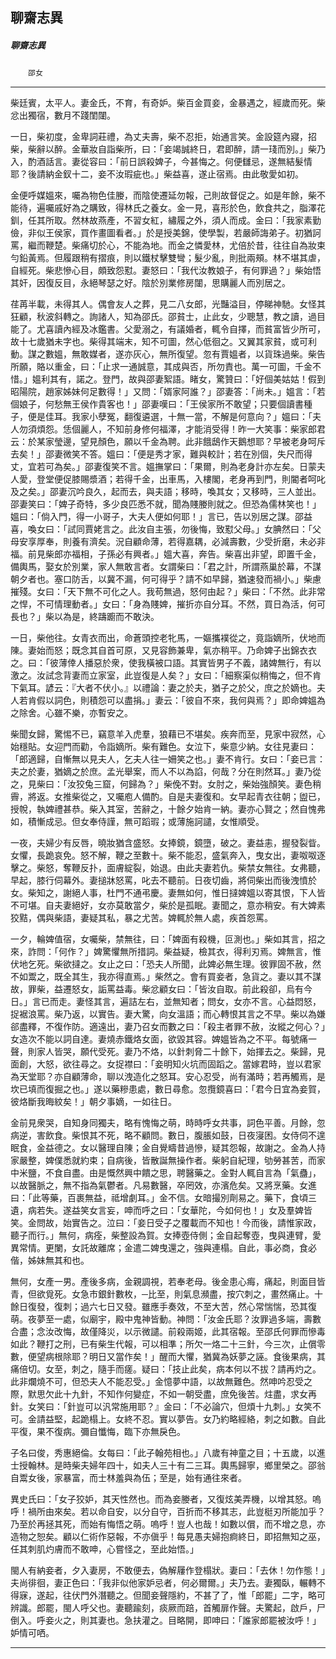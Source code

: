

## 聊齋志異

##### 聊齋志異
　　`邵女`

* * *

柴廷賓，太平人。妻金氏，不育，有奇妒。柴百金買妾，金暴遇之，經歲而死。柴忿出獨宿，數月不踐閨闥。

一日，柴初度，金卑詞莊禮，為丈夫壽，柴不忍拒，始通言笑。金設筵內寢，招柴，柴辭以醉。金華妝自詣柴所，曰：「妾竭誠終日，君即醉，請一琖而別。」柴乃入，酌酒話言。妻從容曰：「前日誤殺婢子，今甚悔之。何便讎忌，遂無結髮情耶？後請納金釵十二，妾不汝瑕疵也。」柴益喜，遂止宿焉。由此敬愛如初。

金便呼媒媼來，囑為物色佳媵，而陰使遷延勿報，己則故督促之。如是年餘，柴不能待，遍囑戚好為之購致，得林氏之養女。金一見，喜形於色，飲食共之，脂澤花釧，任其所取。然林故燕產，不習女紅，繡履之外，須人而成。金曰：「我家素勤儉，非似王侯家，買作畫圖看者。」於是授美錦，使學製，若嚴師誨弟子。初猶訶罵，繼而鞭楚。柴痛切於心，不能為地。而金之憐愛林，尤倍於昔，往往自為妝束勻鉛黃焉。但履跟稍有摺痕，則以鐵杖擊雙彎；髮少亂，則批兩頰。林不堪其虐，自經死。柴悲慘心目，頗致怨懟。妻怒曰：「我代汝教娘子，有何罪過？」柴始悟其奸，因復反目，永絕琴瑟之好。陰於別業修房闥，思購麗人而別居之。

荏苒半載，未得其人。偶會友人之葬，見二八女郎，光豔溢目，停睇神馳。女怪其狂顧，秋波斜轉之。詢諸人，知為邵氏。邵貧士，止此女，少聰慧，教之讀，過目能了。尤喜讀內經及冰鑑書。父愛溺之，有議婚者，輒令自擇，而貧富皆少所可，故十七歲猶未字也。柴得其端末，知不可圖，然心低徊之。又翼其家貧，或可利動。謀之數媼，無敢媒者，遂亦灰心，無所復望。忽有賈媼者，以貨珠過柴。柴告所願，賂以重金，曰：「止求一通誠意，其成與否，所勿責也。萬一可圖，千金不惜。」媼利其有，諾之。登門，故與邵妻絮語。睹女，驚贊曰：「好個美姑姑！假到昭陽院，趙家姊妹何足數得！」又問：「婿家阿誰？」邵妻答：「尚未。」媼言：「若個娘子，何愁無王侯作貴客也！」邵妻嘆曰：「王侯家所不敢望；只要個讀書種子，便是佳耳。我家小孽冤，翻復遴選，十無一當，不解是何意向？」媼曰：「夫人勿須煩怨。恁個麗人，不知前身修何福澤，才能消受得！昨一大笑事：柴家郎君云：於某家瑩邊，望見顏色，願以千金為聘。此非餓鴟作天鵝想耶？早被老身呵斥去矣！」邵妻微笑不答。媼曰：「便是秀才家，難與較計；若在別個，失尺而得丈，宜若可為矣。」邵妻復笑不言。媼撫掌曰：「果爾，則為老身計亦左矣。日蒙夫人愛，登堂便促膝賜漿酒；若得千金，出車馬，入樓閣，老身再到門，則閽者呵叱及之矣。」邵妻沉吟良久，起而去，與夫語；移時，喚其女；又移時，三人並出。邵妻笑曰：「婢子奇特，多少良匹悉不就，聞為賤媵則就之。但恐為儒林笑也！」媼曰：「倘入門，得一小哥子，大夫人便如何耶！」言已，告以別居之謀。邵益喜，喚女曰：「試同賈姥言之。此汝自主張，勿後悔，致懟父母。」女腆然曰：「父母安享厚奉，則養有濟矣。況自顧命薄，若得嘉耦，必減壽數，少受折磨，未必非福。前見柴郎亦福相，子孫必有興者。」媼大喜，奔告。柴喜出非望，即置千金，備輿馬，娶女於別業，家人無敢言者。女謂柴曰：「君之計，所謂燕巢於幕，不謀朝夕者也。塞口防舌，以冀不漏，何可得乎？請不如早歸，猶速發而禍小。」柴慮摧殘。女曰：「天下無不可化之人。我苟無過，怒何由起？」柴曰：「不然。此非常之悍，不可情理動者。」女曰：「身為賤婢，摧折亦自分耳。不然，買日為活，何可長也？」柴以為是，終躊躕而不敢決。

一日，柴他往。女青衣而出，命蒼頭控老牝馬，一嫗攜襆從之，竟詣嫡所，伏地而陳。妻始而怒；既念其自首可原，又見容飾兼卑，氣亦稍平。乃命婢子出錦衣衣之。曰：「彼薄倖人播惡於衆，使我橫被口語。其實皆男子不義，諸婢無行，有以激之。汝試念背妻而立家室，此豈復是人矣？」女曰：「細察渠似稍悔之，但不肯下氣耳。諺云：『大者不伏小。』以禮論：妻之於夫，猶子之於父，庶之於嫡也。夫人若肯假以詞色，則積怨可以盡捐。」妻云：「彼自不來，我何與焉？」即命婢媼為之除舍。心雖不樂，亦暫安之。

柴聞女歸，驚惕不已，竊意羊入虎羣，狼藉已不堪矣。疾奔而至，見家中寂然，心始穩貼。女迎門而勸，令詣嫡所。柴有難色。女泣下，柴意少納。女往見妻曰：「郎適歸，自慚無以見夫人，乞夫人往一姍笑之也。」妻不肯行。女曰：「妾已言：夫之於妻，猶嫡之於庶。孟光舉案，而人不以為諂，何哉？分在則然耳。」妻乃從之，見柴曰：「汝狡兔三窟，何歸為？」柴俛不對。女肘之，柴始強顏笑。妻色稍霽，將返。女推柴從之，又囑庖人備酌。自是夫妻復和。女早起青衣往朝；盥已，授帨，執婢禮甚恭。柴入其室，苦辭之，十餘夕始肯一納。妻亦心賢之；然自愧弗如，積慚成忌。但女奉侍謹，無可蹈瑕；或薄施訶譴，女惟順受。

一夜，夫婦少有反唇，曉妝猶含盛怒。女捧鏡，鏡墮，破之。妻益恚，握發裂眥。女懼，長跪哀免。怒不解，鞭之至數十。柴不能忍，盛氣奔入，曳女出，妻呶呶逐擊之。柴怒，奪鞭反扑，面膚綻裂，始退。由此夫妻若仇。柴禁女無往。女弗聽，早起，膝行伺幕外。妻搥牀怒罵，叱去不聽前。日夜切齒，將伺柴出而後洩憤於女。柴知之，謝絕人事，杜門不通弔慶。妻無如何，惟日撻婢媼以寄其恨，下人皆不可堪。自夫妻絕好，女亦莫敢當夕，柴於是孤眠。妻聞之，意亦稍安。有大婢素狡黠，偶與柴語，妻疑其私，暴之尤苦。婢輒於無人處，疾首怨罵。

一夕，輪婢值宿，女囑柴，禁無往，曰：「婢面有殺機，叵測也。」柴如其言，招之來，詐問：「何作？」婢驚懼無所措詞。柴益疑，檢其衣，得利刃焉。婢無言，惟伏地乞死。柴欲撻之。女止之曰：「恐夫人所聞，此婢必無生理。彼罪固不赦，然不如鬻之，既全其生，我亦得直焉。」柴然之。會有買妾者，急貨之。妻以其不謀故，罪柴，益遷怒女，詬罵益毒。柴忿顧女曰：「皆汝自取。前此殺卻，烏有今日。」言已而走。妻怪其言，遍詰左右，並無知者；問女，女亦不言。心益悶怒，捉裾浪罵。柴乃返，以實告。妻大驚，向女溫語；而心轉恨其言之不早。柴以為嫌郤盡釋，不復作防。適遠出，妻乃召女而數之曰：「殺主者罪不赦，汝縱之何心？」女造次不能以詞自達。妻燒赤鐵烙女面，欲毀其容。婢媼皆為之不平。每號痛一聲，則家人皆哭，願代受死。妻乃不烙，以針刺脅二十餘下，始揮去之。柴歸，見面創，大怒，欲往尋之。女捉襟曰：「妾明知火坑而固蹈之。當嫁君時，豈以君家為天堂耶？亦自顧薄命，聊以洩造化之怒耳。安心忍受，尚有滿時；若再觸焉，是坎已填而復掘之也。」遂以藥糝患處，數日尋愈。忽攬鏡喜曰：「君今日宜為妾賀，彼烙斷我晦紋矣！」朝夕事嫡，一如往日。

金前見衆哭，自知身同獨夫，略有愧悔之萌，時時呼女共事，詞色平善。月餘，忽病逆，害飲食。柴恨其不死，略不顧問。數日，腹脹如鼓，日夜寖困。女侍伺不遑眠食，金益德之。女以醫理自陳；金自覺疇昔過慘，疑其怨報，故謝之。金為人持家嚴整，婢僕悉就約束；自病後，皆散誕無操作者。柴躬自紀理，劬勞甚苦，而家中米鹽，不食自盡。由是慨然興中饋之思，聘醫藥之。金對人輒自言為「氣蠱」，以故醫脈之，無不指為氣鬱者。凡易數醫，卒罔效，亦濱危矣。又將烹藥。女進曰：「此等藥，百裹無益，祗增劇耳。」金不信。女暗撮別劑易之。藥下，食頃三遺，病若失。遂益笑女言妄，呻而呼之曰：「女華陀，今如何也！」女及羣婢皆笑。金問故，始實告之。泣曰：「妾日受子之覆載而不知也！今而後，請惟家政，聽子而行。」無何，病痊，柴整設為賀。女捧壺侍側；金自起奪壺，曳與連臂，愛異常情。更闌，女託故離席；金遣二婢曳還之，強與連榻。自此，事必商，食必偕，姊妹無其和也。

無何，女產一男。產後多病，金親調視，若奉老母。後金患心痗，痛起，則面目皆青，但欲覓死。女急市銀針數枚，─比至，則氣息瀕盡，按穴刺之，畫然痛止。十餘日復發，復刺；過六七日又發。雖應手奏效，不至大苦，然心常惴惴，恐其復萌。夜夢至一處，似廟宇，殿中鬼神皆動。神問：「汝金氏耶？汝罪過多端，壽數合盡；念汝改悔，故僅降災，以示微譴。前殺兩姬，此其宿報。至邵氏何罪而慘毒如此？鞭打之刑，已有柴生代報，可以相準；所欠一烙二十三針，今三次，止償零數，便望病根除耶？明日又當作矣！」醒而大懼，猶冀為妖夢之誣。食後果病，其痛倍切。女至，刺之，隨手而瘥。疑曰：「技止此矣，病本何以不拔？請再灼之。此非爛燒不可，但恐夫人不能忍受。」金憶夢中語，以故無難色。然呻吟忍受之際，默思欠此十九針，不知作何變症，不如一朝受盡，庶免後苦。炷盡，求女再針。女笑曰：「針豈可以汎常施用耶？』金曰：「不必論穴，但煩十九刺。」女笑不可。金請益堅，起跪榻上。女終不忍。實以夢告。女乃約略經絡，刺之如數。自此平復，果不復病。彌自懺悔，臨下亦無戾色。

子名曰俊，秀惠絕倫。女每曰：「此子翰苑相也。」八歲有神童之目；十五歲，以進士授翰林。是時柴夫婦年四十，如夫人三十有二三耳。輿馬歸寧，鄉里榮之。邵翁自鬻女後，家暴富，而士林羞與為伍；至是，始有通往來者。

異史氏曰：「女子狡妒，其天性然也。而為妾媵者，又復炫美弄機，以增其怒。嗚呼！禍所由來矣。若以命自安，以分自守，百折而不移其志，此豈梃刃所能加乎？乃至於再拯其死，而始有悔悟之萌。嗚呼！豈人也哉！如數以償，而不增之息，亦造物之恕矣。顧以仁術作惡報，不亦傎乎！每見愚夫婦抱痾終日，即招無知之巫，任其刺肌灼膚而不敢呻，心嘗怪之，至此始悟。」

閩人有納妾者，夕入妻房，不敢便去，偽解屨作登榻狀。妻曰：「去休！勿作態！」夫尚徘徊，妻正色曰：「我非似他家妒忌者，何必爾爾。」夫乃去。妻獨臥，輾轉不得寐，遂起，往伏門外潛聽之。但聞妾聲隱約，不甚了了，惟「郎罷」二字，略可辨識。郎罷，閩人呼父也。妻聽踰刻，痰厥而踣，首觸扉作聲。夫驚起，啟戶，尸倒入。呼妾火之，則其妻也。急扶灌之。目略開，即呻曰：「誰家郎罷被汝呼！」妒情可哂。

* * *

